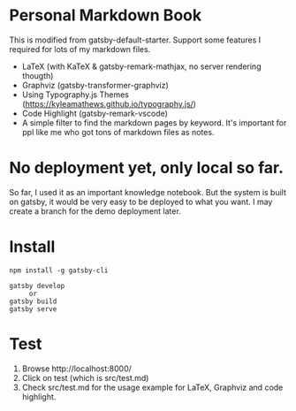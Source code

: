 # Personal Markdown Book

This is modified from gatsby-default-starter.
Support some features I required for lots of my markdown files.

  - LaTeX (with KaTeX & gatsby-remark-mathjax, no server rendering thougth)
  - Graphviz (gatsby-transformer-graphviz)
  - Using Typography.js Themes (https://kyleamathews.github.io/typography.js/)
  - Code Highlight (gatsby-remark-vscode)
  - A simple filter to find the markdown pages by keyword. It's important for ppl like me who got tons of markdown files as notes.

# No deployment yet, only local so far.

So far, I used it as an important knowledge notebook. But the system is built on gatsby, it would be very easy to be deployed to what you want. I may create a branch for the demo deployment later.

# Install

```
npm install -g gatsby-cli

gatsby develop
     or
gatsby build
gatsby serve
```

# Test

1. Browse http://localhost:8000/
2. Click on test (which is src/test.md)
3. Check src/test.md for the usage example for LaTeX, Graphviz and code highlight.
